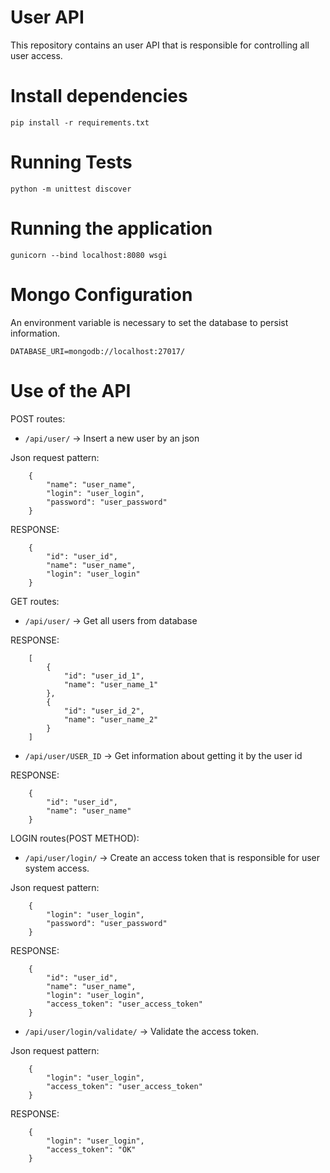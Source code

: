 # User API

This repository contains an user API that is responsible for controlling all user access.

# Install dependencies

`pip install -r requirements.txt`

# Running Tests

`python -m unittest discover`

# Running the application

`gunicorn --bind localhost:8080 wsgi`

# Mongo Configuration

An environment variable is necessary to set the database to persist information.

`DATABASE_URI=mongodb://localhost:27017/`

# Use of the API

POST routes:

* `/api/user/` -> Insert a new user by an json

Json request pattern:
```
    {
        "name": "user_name", 
        "login": "user_login",
        "password": "user_password"
    }
```
RESPONSE:
```
    {
        "id": "user_id",
        "name": "user_name",
        "login": "user_login"
    } 
```
GET routes:

* `/api/user/` -> Get all users from database

RESPONSE:
```
    [
        {
            "id": "user_id_1",
            "name": "user_name_1"
        },
        {
            "id": "user_id_2",
            "name": "user_name_2"
        }
    ]    
```

* `/api/user/USER_ID` -> Get information about getting it by the user id

RESPONSE:
```
    {
        "id": "user_id",
        "name": "user_name"
    }   
```

LOGIN routes(POST METHOD):

* `/api/user/login/` -> Create an access token that is responsible for user system access.

Json request pattern:

```
    {
        "login": "user_login",
        "password": "user_password"
    }
```

RESPONSE:

``` 
    {
        "id": "user_id",
        "name": "user_name",
        "login": "user_login",
        "access_token": "user_access_token"
    }
```

* `/api/user/login/validate/` -> Validate the access token.

Json request pattern:

```
    {
        "login": "user_login",
        "access_token": "user_access_token"
    }
```

RESPONSE:

```
    {
        "login": "user_login",
        "access_token": "OK"
    }
```

